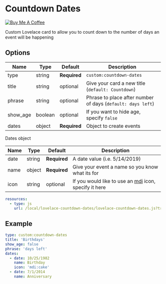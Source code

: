 # Countdown Dates

<a href="https://www.buymeacoffee.com/mKIOQX3Re" target="_blank"><img src="https://www.buymeacoffee.com/assets/img/custom_images/orange_img.png" alt="Buy Me A Coffee" style="height: auto !important;width: auto !important;" ></a>


Custom Lovelace card to allow you to count down to the number of days an event will be happening

## Options

| Name | Type | Default | Description
| ---- | ---- | ------- | -----------
| type | string | **Required** | `custom:countdown-dates`
| title | string | optional | Give your card a new title (`default: Countdown`)
| phrase | string | optional | Phrase to place after number of days (`default: days left`)
| show_age | boolean | optional | If you want to hide age, specify `false`
| dates | object | **Required** | Object to create events

Dates object

| Name | Type | Default | Description
| ---- | ---- | ------- | -----------
| date | string | **Required** | A date value (i.e. 5/14/2019)
| name | object | **Required** | Give your event a name so you know what its for
| icon | string | optional | If you would like to use an [mdi] icon, specify it here

[mdi]: https://materialdesignicons.com/

```yaml
resources:
  - type: js
    url: /local/lovelace-countdown-dates/lovelace-countdown-dates.js?track=true
```

## Example
```yaml
type: custom:countdown-dates
title: 'Birthdays'
show_age: false
phrase: 'days left'
dates:
  - date: 10/25/1982
    name: Birthday
    icon: 'mdi:cake'
  - date: 7/1/2014
    name: Anniversary
```
